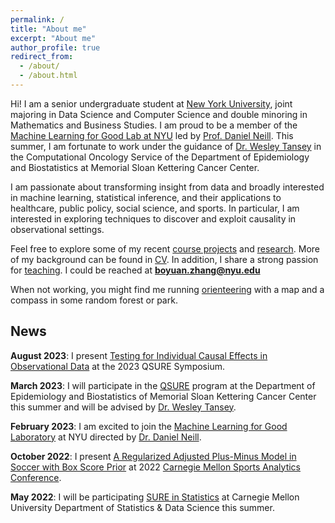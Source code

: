 ```yaml
---
permalink: /
title: "About me"
excerpt: "About me"
author_profile: true
redirect_from: 
  - /about/
  - /about.html
---
```


Hi! I am a senior undergraduate student at [New York University](https://www.nyu.edu/), joint majoring in Data Science and Computer Science and double minoring in Mathematics and Business Studies. 
I am proud to be a member of the [Machine Learning for Good Lab at NYU](https://wp.nyu.edu/ml4good/) led by [Prof. Daniel Neill](http://cs.nyu.edu/~neill). This summer, I am fortunate to work under the guidance of [Dr. Wesley Tansey](https://wesleytansey.com/) in the Computational Oncology Service of the Department of Epidemiology and Biostatistics at Memorial Sloan Kettering Cancer Center.


I am passionate about transforming insight from data and broadly interested in machine learning, statistical inference, and their applications to healthcare, public policy, social science, and sports. 
In particular, I am interested in exploring techniques to discover and exploit causality in observational settings.


Feel free to explore some of my recent [course projects](https://gary-boyuan-zhang.github.io/projects/) and [research](https://gary-boyuan-zhang.github.io/research/).
More of my background can be found in [CV](https://gary-boyuan-zhang.github.io/files/CV.pdf).
In addition, I share a strong passion for [teaching](https://gary-boyuan-zhang.github.io/teaching/).
I could be reached at **boyuan.zhang@nyu.edu**

When not working, you might find me running [orienteering]() with a map and a compass in some random forest or park.

<!---
I am dedicated to pursuing a career in researching and transforming knowledge to address real-world problems and support the development of the community and society.

I am planning to conclude my undergraduate study on December 2023, and 

I could be reached at FIRSTNAME.LASTNAME [at] nyu.edu



## Annoucement


I will apply for PhD programs this fall (for starting in Fall 2024).

I am open to research and collaboration opportunities. Please feel free to reach me at boyuan.zhang [at] nyu.edu
-->


News
------

**August 2023**: 
I present [Testing for Individual Causal Effects in Observational Data]() at the 2023 QSURE Symposium.

**March 2023**:
I will participate in the [QSURE](https://www.mskcc.org/departments/epidemiology-biostatistics/quantitative-sciences-summer-undergraduate-research-experience-qsure) program at the Department of Epidemiology and Biostatistics of Memorial Sloan Kettering Cancer Center this summer and will be advised by [Dr. Wesley Tansey](https://wesleytansey.com/).

**February 2023**:
I am excited to join the [Machine Learning for Good Laboratory](https://wp.nyu.edu/ml4good/) at NYU directed by [Dr. Daniel Neill](http://cs.nyu.edu/~neill).

<!--
**December 2022**:
My submission on [Fingertips Position Estimation of a Robot Hand](https://gary-boyuan-zhang.github.io/portfolio/2022-12-Robot_Hand_Fingertips_Estimation/) project ranked 6/180+ in Intro to ML class!
-->

**October 2022**: 
I present [A Regularized Adjusted Plus-Minus Model in Soccer with Box Score Prior](https://gary-boyuan-zhang.github.io/talks/2022-10-29-CMSAC) at 2022 [Carnegie Mellon Sports Analytics Conference](https://www.stat.cmu.edu/cmsac/conference/2022/).


**May 2022**: 
I will be participating [SURE in Statistics](http://summer.stat.cmu.edu/) at Carnegie Mellon University Department of Statistics & Data Science this summer.

<br />

